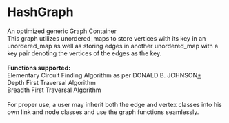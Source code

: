 # HashGraph
An optimized generic Graph Container
<br>
This graph utilizes unordered_maps to store vertices with its key in an unordered_map as well as storing edges in
 another unordered_map with a key pair denoting the vertices of the edges as the key.
 <br>
 <br>
 <strong>Functions supported:</strong><br> 
 Elementary Circuit Finding Algorithm as per DONALD B. JOHNSON<a href = "https://www.cs.tufts.edu/comp/150GA/homeworks/hw1/Johnson%2075.PDF">*</a><br>
  Depth First Traversal Algorithm<br> 
  Breadth First Traversal Algorithm<br> 
  <br>
  For proper use, a user may inherit both the edge and vertex classes into his own link and node classes and use 
  the graph functions seamlessly.
 